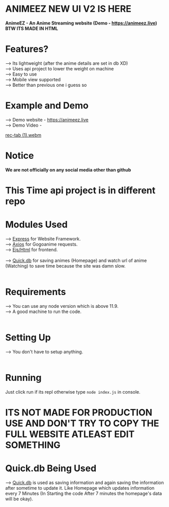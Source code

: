 # ANIMEEZ NEW UI V2 IS HERE
**AnimeEZ - An Anime Streaming website (Demo - https://animeez.live) BTW ITS MADE IN HTML** <br>
# Features?
--> Its lightweight (after the anime details are set in db XD) <br>
--> Uses api project to lower the weight on machine <br>
--> Easy to use <br>
--> Mobile view supported <br>
--> Better than previous one i guess so

# Example and Demo
--> Demo website - https://animeez.live <br>
--> Demo Video - 


[rec-tab (1).webm](https://user-images.githubusercontent.com/77879772/185559769-a22aad33-c1f2-45ec-8c02-00def16e9b4e.webm)



# Notice 
**We are not officially on any social media other than github** <br>

# This Time api project is in different repo

# Modules Used
--> [Express](https://expressjs.com/en/starter/installing.html) for Website Framework. <br> 
--> [Axios](https://axios-http.com/docs/intro) for Gogoanime requests. <br> 
--> [Ejs/Html](https://ejs.co/#docs) for frontend. <br>  
--> [Quick.db](https://quickdb.js.org/) for saving animes (Homepage) and watch url of anime (Watching) to save time because the site was damn slow. <br>  <br> 

# Requirements
--> You can use any node version which is above 11.9. <br> 
--> A good machine to run the code. <br>  <br> 



# Setting Up 
--> You don't have to setup anything. <br>  <br> 

# Running 
Just click run if its repl otherwise type `node index.js` in console. <br> 

# ITS NOT MADE FOR PRODUCTION USE AND DON'T TRY TO COPY THE FULL WEBSITE ATLEAST EDIT SOMETHING

# Quick.db Being Used 
--> [Quick.db](https://quickdb.js.org/) is used as saving information and again saving the information after sometime to update it. Like Homepage which updates information every 7 Minutes (In Starting the code After 7 minutes the homepage's data will be okay).
